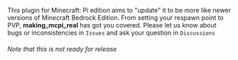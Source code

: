 This plugin for Minecraft: Pi edition aims to "update" it to be more like newer versions of Minecraft Bedrock Edition. From setting your respawn point to PVP, **making_mcpi_real** has got you covered. Please let us know about bugs or inconsistencies in `Issues` and ask your question in `Discussions`

###### Note that this is not ready for release
